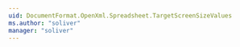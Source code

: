 ```yaml
---
uid: DocumentFormat.OpenXml.Spreadsheet.TargetScreenSizeValues
ms.author: "soliver"
manager: "soliver"
---
```

